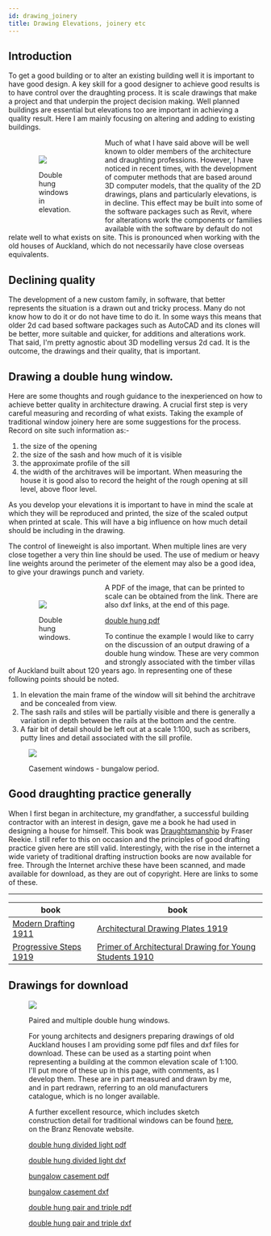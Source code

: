 ```yaml
---
id: drawing_joinery
title: Drawing Elevations, joinery etc
---
```

## Introduction ##
To get a good building or to alter an existing building well it is important to have good design. A key skill for a good designer to achieve good results is to have control over the draughting process. It is scale drawings that make a project and that underpin the project decision making. Well planned buildings are essential but elevations too are important in achieving a quality result. Here I am mainly focusing on altering and adding to existing buildings.

<div class="flex-container">
<div style="display: block; width: 30%; float:left; padding:20px;" >
<figure>
  <p><img src="https://akheritage.ts.r.appspot.com/img/drawing_joinery03.jpg">
  <figcaption>Double hung windows in elevation.</a></figcaption>
</figure>
</div>

Much of what I have said above will be well known to older members of the architecture and draughting professions. However, I have noticed in recent times, with the development of computer methods that are based around 3D computer models, that the quality of the 2D drawings, plans and particularly elevations, is in decline. This effect may be built into some of the software packages such as Revit, where for alterations work the components or families available with the software by default do not relate well to what exists on site. This is pronounced when working with the old houses of Auckland, which do not necessarily have close overseas equivalents. 
 
## Declining quality ##

The development of a new custom family, in software, that better represents the situation is a drawn out and tricky process. Many do not know how to do it or do not have time to do it. In some ways this means that older 2d cad based software packages such as AutoCAD and its clones will be better, more suitable and quicker, for additions and alterations work. That said, I'm pretty agnostic about 3D modelling versus 2d cad. It is the outcome, the drawings and their quality, that is important.

## Drawing a double hung window. ##

Here are some thoughts and rough guidance to the inexperienced on how to achieve better quality in architecture drawing. A crucial first step is very careful measuring and recording of what exists. Taking the example of traditional window joinery here are some suggestions for the process. Record on site such information as:-

1. the size of the opening 
2. the size of the sash and how much of it is visible 
3. the approximate profile of the sill 
4. the width of the architraves will be important. When measuring the house it is good also to record the height of the rough opening at sill level, above floor level.

As you develop your elevations it is important to have in mind the scale at which they will be reproduced and printed, the size of the scaled output when printed at scale. This will have a big influence on how much detail should be including in the drawing. 

The control of lineweight is also important. When multiple lines are very close together a very thin line should be used. The use of medium or heavy line weights around the perimeter of the element may also be a good idea, to give your drawings punch and variety.
 
<div class="flex-container">
<div style="display: block; width: 30%; float:left; padding:20px;" >
<figure>
  <p><img src="https://akheritage.ts.r.appspot.com/img/drawing_joinery01.jpg">
  <figcaption>Double hung windows.</a></figcaption>
</figure>
</div>
 
 A PDF of the image, that can be printed to scale can be obtained from the link. There are also dxf links, at the end of this page. 

<a href="/heritage/drawing_joinery/traditional_timber_joinery-double_hung_fancy_architrave.pdf"> double hung pdf </a>

To continue the example I would like to carry on the discussion of an output drawing of a double hung window. These are very common and strongly associated with the timber villas of Auckland built about 120 years ago. In representing one of these following points should be noted. 

1. In elevation the main frame of the window will sit behind the architrave and be concealed from view. 
2. The sash rails and stiles will be partially visible and there is generally a variation in depth between the rails at the bottom and the centre. 
3. A fair bit of detail should be left out at a scale 1:100, such as scribers, putty lines and detail associated with the sill profile.

<figure>
  <p><img src="https://akheritage.ts.r.appspot.com/img/drawing_joinery02.jpg">
  <figcaption>Casement windows - bungalow period.</a></figcaption>
</figure>

## Good draughting practice generally ##
When I first began in architecture, my grandfather, a successful building contractor with an interest in design, gave me a book he had used in designing a house for himself. This book was [Draughtsmanship](/img/https://books.google.co.nz/books/about/Draughtsmanship.html?id=9fm9QAAACAAJ&redir_esc=y) by Fraser Reekie. I still refer to this on occasion and the principles of good drafting practice given here are still valid. Interestingly, with the rise in the internet a wide variety of traditional drafting instruction books are now available for free. Through the Internet archive these have been scanned, and made available for download, as they are out of copyright. Here are links to some of these. 

---
| book | book |
| ------ | ------ |
|[Modern Drafting 1911](/img/https://archive.org/details/moderndrafting00mill) | [Architectural Drawing Plates 1919](/img/https://archive.org/details/ElwoodArchDrawingPlates0001)  |
| [Progressive Steps 1919](/img/https://archive.org/details/cu31924074480520) |  [Primer of Architectural Drawing for Young Students 1910](/img/https://archive.org/stream/aprimerarchitec00danagoog#page/n100/mode/2up) |



## Drawings for download ##
  
<figure>
  <p><img src="https://akheritage.ts.r.appspot.com/img/drawing_joinery04.jpg">
  <figcaption>Paired and multiple double hung windows.</a></figcaption>

    
For young architects and designers preparing drawings of old Auckland houses I am providing some pdf files and dxf files for download. These can be used as a starting point when representing a building at the common elevation scale of 1:100. I'll put more of these up in this page, with comments, as I develop them. These are in part measured and drawn by me, and in part redrawn, referring to an old manufacturers catalogue, which is no longer available. 

A further excellent resource, which includes sketch construction detail for traditional windows can be found [here](/img/https://www.renovate.org.nz/villa/windows-doors-other-joinery-and-hardware/windows/), on the Branz Renovate website. 

<a href="/heritage/drawing_joinery/traditional_timber_joinery-double_hung_divided_light.pdf"> double hung divided light pdf </a>

<a href="/heritage/drawing_joinery/traditional_timber_joinery-double_hung_divided_light.dxf"> double hung divided light dxf </a>

<a href="/heritage/drawing_joinery/traditional_timber_joinery-bungalow_casements.pdf"> bungalow casement pdf </a>

<a href="/heritage/drawing_joinery/traditional_timber_joinery-bungalow_casements.dxf"> bungalow casement dxf </a>

<a href="/heritage/drawing_joinery/traditional_timber_joinery-double_hung_pair.pdf"> double hung pair and triple pdf </a>

<a href="/heritage/drawing_joinery/traditional_timber_joinery-double_hung_pair.dxf"> double hung pair and triple dxf </a>


